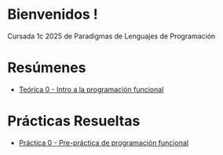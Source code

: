 # Bienvenidos !
Cursada 1c 2025 de Paradigmas de Lenguajes de Programación

# Resúmenes
- [Teórica 0 - Intro a la programación funcional](https://github.com/ToniusRetonius/plp/blob/main/Res%C3%BAmenes/T0.pdf)

# Prácticas Resueltas
- [Práctica 0 - Pre-práctica de programación funcional](https://github.com/ToniusRetonius/plp/blob/main/Gu%C3%ADas%20Pr%C3%A1cticas/0/solve.pdf)